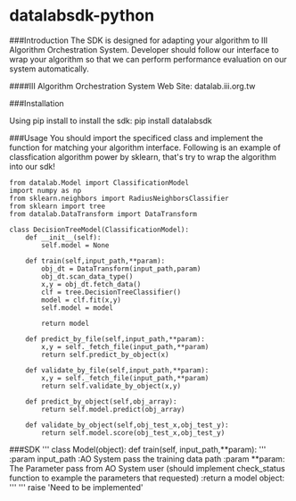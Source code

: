 # datalabsdk-python
###Introduction
The SDK is designed for adapting your algorithm to III Algorithm Orchestration System. Developer should follow our interface to wrap your algorithm so that we can perform performance evaluation on our system automatically.

####III Algorithm Orchestration System Web Site: datalab.iii.org.tw

###Installation

Using pip install to install the sdk:
pip install datalabsdk

###Usage
You should import the specificed class and implement the function for matching your algorithm interface. Following is an example of classfication algorithm power by sklearn, that's try to wrap the algorithm into our sdk!

```
from datalab.Model import ClassificationModel
import numpy as np
from sklearn.neighbors import RadiusNeighborsClassifier
from sklearn import tree
from datalab.DataTransform import DataTransform

class DecisionTreeModel(ClassificationModel):
    def __init__(self):
        self.model = None

    def train(self,input_path,**param):
        obj_dt = DataTransform(input_path,param)
        obj_dt.scan_data_type()
        x,y = obj_dt.fetch_data()
        clf = tree.DecisionTreeClassifier()
        model = clf.fit(x,y)
        self.model = model

        return model

    def predict_by_file(self,input_path,**param):
        x,y = self._fetch_file(input_path,**param)
        return self.predict_by_object(x)

    def validate_by_file(self,input_path,**param):
        x,y = self._fetch_file(input_path,**param)
        return self.validate_by_object(x,y)

    def predict_by_object(self,obj_array):
        return self.model.predict(obj_array)

    def validate_by_object(self,obj_test_x,obj_test_y):
        return self.model.score(obj_test_x,obj_test_y)
```
###SDK
'''
class Model(object):
    def train(self, input_path,**param):
        '''
        :param input_path :AO System pass the training data path
        :param **param: The Parameter pass from AO System user (should implement check_status function to example the parameters that requested)
        :return a model object:
        '''
'''
        raise 'Need to be implemented'

